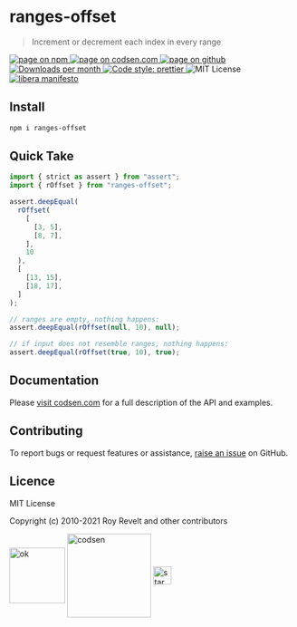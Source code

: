 # ranges-offset

> Increment or decrement each index in every range

<div class="package-badges">
  <a href="https://www.npmjs.com/package/ranges-offset" rel="nofollow noreferrer noopener">
    <img src="https://img.shields.io/badge/-npm-blue?style=flat-square" alt="page on npm">
  </a>
  <a href="https://codsen.com/os/ranges-offset" rel="nofollow noreferrer noopener">
    <img src="https://img.shields.io/badge/-codsen-blue?style=flat-square" alt="page on codsen.com">
  </a>
  <a href="https://github.com/codsen/codsen/tree/main/packages/ranges-offset" rel="nofollow noreferrer noopener">
    <img src="https://img.shields.io/badge/-github-blue?style=flat-square" alt="page on github">
  </a>
  <a href="https://npmcharts.com/compare/ranges-offset?interval=30" rel="nofollow noreferrer noopener" target="_blank">
    <img src="https://img.shields.io/npm/dm/ranges-offset.svg?style=flat-square" alt="Downloads per month">
  </a>
  <a href="https://prettier.io" rel="nofollow noreferrer noopener" target="_blank">
    <img src="https://img.shields.io/badge/code_style-prettier-brightgreen.svg?style=flat-square" alt="Code style: prettier">
  </a>
  <img src="https://img.shields.io/badge/licence-MIT-brightgreen.svg?style=flat-square" alt="MIT License">
  <a href="https://liberamanifesto.com" rel="nofollow noreferrer noopener" target="_blank">
    <img src="https://img.shields.io/badge/libera-manifesto-lightgrey.svg?style=flat-square" alt="libera manifesto">
  </a>
</div>

## Install

```bash
npm i ranges-offset
```

## Quick Take

```js
import { strict as assert } from "assert";
import { rOffset } from "ranges-offset";

assert.deepEqual(
  rOffset(
    [
      [3, 5],
      [8, 7],
    ],
    10
  ),
  [
    [13, 15],
    [18, 17],
  ]
);

// ranges are empty, nothing happens:
assert.deepEqual(rOffset(null, 10), null);

// if input does not resemble ranges, nothing happens:
assert.deepEqual(rOffset(true, 10), true);
```

## Documentation

Please [visit codsen.com](https://codsen.com/os/ranges-offset/) for a full description of the API and examples.

## Contributing

To report bugs or request features or assistance, [raise an issue](https://github.com/codsen/codsen/issues/new/choose) on GitHub.

## Licence

MIT License

Copyright (c) 2010-2021 Roy Revelt and other contributors

<img src="https://codsen.com/images/png-codsen-ok.png" width="98" alt="ok" align="center"> <img src="https://codsen.com/images/png-codsen-1.png" width="148" alt="codsen" align="center"> <img src="https://codsen.com/images/png-codsen-star-small.png" width="32" alt="star" align="center">
